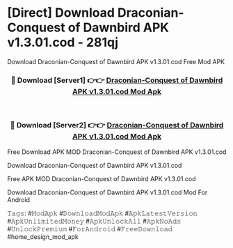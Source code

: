 # [Direct] Download Draconian-Conquest of Dawnbird APK v1.3.01.cod - 281qj
Download Draconian-Conquest of Dawnbird APK v1.3.01.cod Free Mod APK

<div align="center">
<h3>🔴 Download [Server1] 👉👉 <a href="https://apk-comot.site?title=Draconian-Conquest_of_Dawnbird_APK_v1.3.01.cod">Draconian-Conquest of Dawnbird APK v1.3.01.cod Mod Apk</a></h3><br>

<h3>🔴 Download [Server2] 👉👉 <a href="https://apk-comot.site?title=Draconian-Conquest_of_Dawnbird_APK_v1.3.01.cod">Draconian-Conquest of Dawnbird APK v1.3.01.cod Mod Apk</a></h3>
</div>


Free Download APK MOD Draconian-Conquest of Dawnbird APK v1.3.01.cod

Download Draconian-Conquest of Dawnbird APK v1.3.01.cod 

Free APK MOD Draconian-Conquest of Dawnbird APK v1.3.01.cod 

Download Draconian-Conquest of Dawnbird APK v1.3.01.cod Mod For Android

𝚃𝚊𝚐𝚜: #𝙼𝚘𝚍𝙰𝚙𝚔 #𝙳𝚘𝚠𝚗𝚕𝚘𝚊𝚍𝙼𝚘𝚍𝙰𝚙𝚔 #𝙰𝚙𝚔𝙻𝚊𝚝𝚎𝚜𝚝𝚅𝚎𝚛𝚜𝚒𝚘𝚗 #𝙰𝚙𝚔𝚄𝚗𝚕𝚒𝚖𝚒𝚝𝚎𝚍𝙼𝚘𝚗𝚎𝚢 #𝙰𝚙𝚔𝚄𝚗𝚕𝚘𝚌𝚔𝙰𝚕𝚕 #𝙰𝚙𝚔𝙽𝚘𝙰𝚍𝚜 #𝚄𝚗𝚕𝚘𝚌𝚔𝙿𝚛𝚎𝚖𝚒𝚞𝚖 #𝙵𝚘𝚛𝙰𝚗𝚍𝚛𝚘𝚒𝚍 #𝙵𝚛𝚎𝚎𝙳𝚘𝚠𝚗𝚕𝚘𝚊𝚍 #home_design_mod_apk